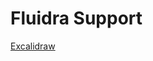 # Fluidra Support

[Excalidraw](https://excalidraw.com/#room=d30933aa2c1f391e6dac,ONx0Pt_ycNR869G_eIOtnQ)
